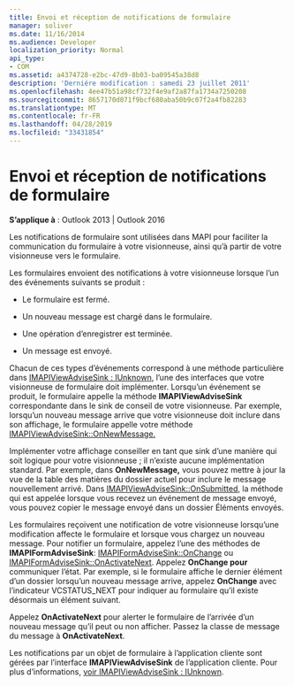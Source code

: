 ```yaml
---
title: Envoi et réception de notifications de formulaire
manager: soliver
ms.date: 11/16/2014
ms.audience: Developer
localization_priority: Normal
api_type:
- COM
ms.assetid: a4374728-e2bc-47d9-8b03-ba09545a38d8
description: 'Derniére modification : samedi 23 juillet 2011'
ms.openlocfilehash: 4ee47b51a98cf732f4e9af2a87fa1734a7250208
ms.sourcegitcommit: 8657170d071f9bcf680aba50b9c07f2a4fb82283
ms.translationtype: MT
ms.contentlocale: fr-FR
ms.lasthandoff: 04/28/2019
ms.locfileid: "33431854"
---
```

# <a name="sending-and-receiving-form-notifications"></a>Envoi et réception de notifications de formulaire

  
  
**S’applique à** : Outlook 2013 | Outlook 2016 
  
Les notifications de formulaire sont utilisées dans MAPI pour faciliter la communication du formulaire à votre visionneuse, ainsi qu’à partir de votre visionneuse vers le formulaire.
  
Les formulaires envoient des notifications à votre visionneuse lorsque l’un des événements suivants se produit :
  
- Le formulaire est fermé.
    
- Un nouveau message est chargé dans le formulaire.
    
- Une opération d’enregistrer est terminée.
    
- Un message est envoyé.
    
Chacun de ces types d’événements correspond à une méthode particulière dans [IMAPIViewAdviseSink : IUnknown](imapiviewadvisesinkiunknown.md), l’une des interfaces que votre visionneuse de formulaire doit implémenter. Lorsqu’un événement se produit, le formulaire appelle la méthode **IMAPIViewAdviseSink** correspondante dans le sink de conseil de votre visionneuse. Par exemple, lorsqu’un nouveau message arrive que votre visionneuse doit inclure dans son affichage, le formulaire appelle votre méthode [IMAPIViewAdviseSink::OnNewMessage.](imapiviewadvisesink-onnewmessage.md) 
  
Implémenter votre affichage conseiller en tant que sink d’une manière qui soit logique pour votre visionneuse ; il n’existe aucune implémentation standard. Par exemple, dans **OnNewMessage,** vous pouvez mettre à jour la vue de la table des matières du dossier actuel pour inclure le message nouvellement arrivé. Dans [IMAPIViewAdviseSink::OnSubmitted](imapiviewadvisesink-onsubmitted.md), la méthode qui est appelée lorsque vous recevez un événement de message envoyé, vous pouvez copier le message envoyé dans un dossier Éléments envoyés.
  
Les formulaires reçoivent une notification de votre visionneuse lorsqu’une modification affecte le formulaire et lorsque vous chargez un nouveau message. Pour notifier un formulaire, appelez l’une des méthodes de **IMAPIFormAdviseSink**: [IMAPIFormAdviseSink::OnChange](imapiformadvisesink-onchange.md) ou [IMAPIFormAdviseSink::OnActivateNext](imapiformadvisesink-onactivatenext.md). Appelez **OnChange pour** communiquer l’état. Par exemple, si le formulaire affiche le dernier élément d’un dossier lorsqu’un nouveau message arrive, appelez **OnChange** avec l’indicateur VCSTATUS_NEXT pour indiquer au formulaire qu’il existe désormais un élément suivant. 
  
Appelez **OnActivateNext** pour alerter le formulaire de l’arrivée d’un nouveau message qu’il peut ou non afficher. Passez la classe de message du message à **OnActivateNext**. 
  
Les notifications par un objet de formulaire à l’application cliente sont gérées par l’interface **IMAPIViewAdviseSink** de l’application cliente. Pour plus d’informations, [voir IMAPIViewAdviseSink : IUnknown](imapiviewadvisesinkiunknown.md).
  

